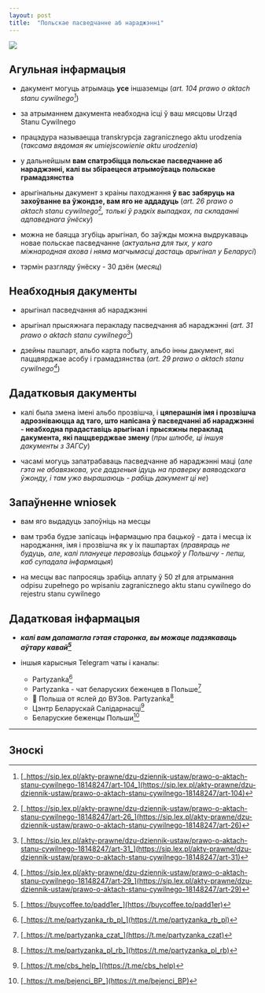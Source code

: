 ```yaml
---
layout: post
title:  "Польскае пасведчанне аб нараджэнні"
---
```


![](/pl-pages/assets/img/pl-birth-certificate.jpg)

## Агульная інфармацыя

- дакумент могуць атрымаць **усе** іншаземцы (_art. 104 prawo o aktach stanu cywilnego[^1]_)

- за атрыманнем дакумента неабходна ісці ў ваш мясцовы Urząd Stanu Cywilnego

- працэдура называецца transkrypcja zagranicznego aktu urodzenia (_таксама вядомая як umiejscowienie aktu urodzenia_)

- у дальнейшым **вам спатрэбіцца польскае пасведчанне аб нараджэнні, калі вы збіраецеся атрымоўваць польскае грамадзянства**

- арыгінальны дакумент з краіны паходжання **ў вас забяруць на захоўванне ва ўжондзе, вам яго не аддадуць** (_art. 26 prawo o aktach stanu cywilnego[^2], толькі ў рэдкіх выпадках, па складанні адпаведнага ўнёску_)

- можна не баяцца згубіць арыгінал, бо заўжды можна выдрукаваць новае польскае пасведчанне (_актуальна для тых, у каго міжнародная ахова і няма магчымасці дастаць арыгінал у Беларусі_)

- тэрмін разгляду ўнёску - 30 дзён (_месяц_)


## Неабходныя дакументы
- арыгінал пасведчання аб нараджэнні

- арыгінал прысяжнага перакладу пасведчання аб нараджэнні (_art. 31 prawo o aktach stanu cywilnego[^3]_)

- дзейны пашпарт, альбо карта побыту, альбо інны дакумент, які паццвярджае асобу і грамадзянства (_art. 29 prawo o aktach stanu cywilnego[^4]_)

## Дадатковыя дакументы
- калі была змена імені альбо прозвішча, і **цяперашнія імя і прозвішча адрозніваюцца ад таго, што напісана ў пасведчанні аб нараджэнні - неабходна прадаставіць арыгінал і прысяжны пераклад дакумента, які паццверджвае змену** (_пры шлюбе, ці іншуя дакументы з ЗАГСу_)

- часамі могуць запатрабаваць пасведчанне аб нараджэнні маці (_але гэта не абавязкова, усе дадзеныя ідуць на праверку ваяводскага ўжонду, і там ужо вырашаюць - рабіць дакумент ці не_)

## Запаўненне wniosek

- вам яго выдадуць запоўніць на месцы

- вам трэба будзе запісаць інфармацыю пра бацькоў - дата і месца іх народжання, імя і прозвішча як у іх пашпартах (_правяраць не будуць, але, калі плануеце перавозіць бацькоў у Польшчу - лепш, каб супадала інфармацыя_)

- на месцы вас папросяць зрабіць аплату ў 50 zł для атрымання odpisu zupełnego po wpisaniu zagranicznego aktu stanu cywilnego do rejestru stanu cywilnego

## Дадатковая інфармацыя

- **_калі вам дапамагла гэтая старонка, вы можаце падзякаваць аўтару кавай[^5]_**

- іншыя карысныя Telegram чаты і каналы: 
  - Partyzanka[^6]
  - Partyzanka - чат беларуских беженцев в Польше[^7]
  - 🏫 Польша от яслей до ВУЗов. Partyzanka[^8]
  - Цэнтр Беларускай Салідарнасці[^9]
  - Беларуские беженцы Польши[^10]

---

## Зноскі
[^1]: [_https://sip.lex.pl/akty-prawne/dzu-dziennik-ustaw/prawo-o-aktach-stanu-cywilnego-18148247/art-104_](https://sip.lex.pl/akty-prawne/dzu-dziennik-ustaw/prawo-o-aktach-stanu-cywilnego-18148247/art-104)
[^2]: [_https://sip.lex.pl/akty-prawne/dzu-dziennik-ustaw/prawo-o-aktach-stanu-cywilnego-18148247/art-26_](https://sip.lex.pl/akty-prawne/dzu-dziennik-ustaw/prawo-o-aktach-stanu-cywilnego-18148247/art-26)
[^3]: [_https://sip.lex.pl/akty-prawne/dzu-dziennik-ustaw/prawo-o-aktach-stanu-cywilnego-18148247/art-31_](https://sip.lex.pl/akty-prawne/dzu-dziennik-ustaw/prawo-o-aktach-stanu-cywilnego-18148247/art-31)
[^4]: [_https://sip.lex.pl/akty-prawne/dzu-dziennik-ustaw/prawo-o-aktach-stanu-cywilnego-18148247/art-29_](https://sip.lex.pl/akty-prawne/dzu-dziennik-ustaw/prawo-o-aktach-stanu-cywilnego-18148247/art-29)
[^5]: [_https://buycoffee.to/padd1er_](https://buycoffee.to/padd1er)
[^6]: [_https://t.me/partyzanka_rb_pl_](https://t.me/partyzanka_rb_pl)
[^7]: [_https://t.me/partyzanka_czat_](https://t.me/partyzanka_czat)
[^8]: [_https://t.me/partyzanka_pl_rb_](https://t.me/partyzanka_pl_rb)
[^9]: [_https://t.me/cbs_help_](https://t.me/cbs_help)
[^10]: [_https://t.me/bejenci_BP_](https://t.me/bejenci_BP)
